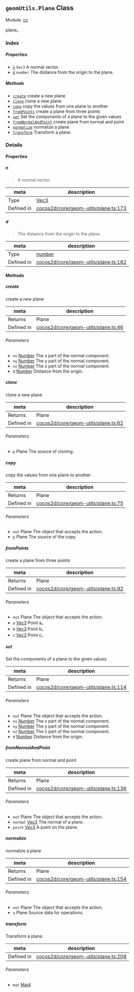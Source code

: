 ## `geomUtils.Plane` Class



Module: [cc](../modules/cc.md)


plane。



### Index

##### Properties

  - [`n`](#n) `Vec3` A normal vector.
  - [`d`](#d) `number` The distance from the origin to the plane.



##### Methods

  - [`create`](#create) create a new plane
  - [`clone`](#clone) clone a new plane
  - [`copy`](#copy) copy the values from one plane to another
  - [`fromPoints`](#frompoints) create a plane from three points
  - [`set`](#set) Set the components of a plane to the given values
  - [`fromNormalAndPoint`](#fromnormalandpoint) create plane from normal and point
  - [`normalize`](#normalize) normalize a plane
  - [`transform`](#transform) Transform a plane.



### Details


#### Properties


##### n

> A normal vector.

| meta | description |
|------|-------------|
| Type | <a href="../classes/Vec3.html" class="crosslink">Vec3</a> |
| Defined in | [cocos2d/core/geom-utils/plane.ts:173](https://github.com/cocos-creator/engine/blob/ffcd52a59a8c6aae4b1d658e5006aef78c30892b/cocos2d/core/geom-utils/plane.ts#L173) |



##### d

> The distance from the origin to the plane.

| meta | description |
|------|-------------|
| Type | <a href="https://developer.mozilla.org/en/JavaScript/Reference/Global_Objects/Number" class="crosslink external" target="_blank">number</a> |
| Defined in | [cocos2d/core/geom-utils/plane.ts:182](https://github.com/cocos-creator/engine/blob/ffcd52a59a8c6aae4b1d658e5006aef78c30892b/cocos2d/core/geom-utils/plane.ts#L182) |






<!-- Method Block -->
#### Methods


##### create

create a new plane

| meta | description |
|------|-------------|
| Returns | Plane 
| Defined in | [cocos2d/core/geom-utils/plane.ts:46](https://github.com/cocos-creator/engine/blob/ffcd52a59a8c6aae4b1d658e5006aef78c30892b/cocos2d/core/geom-utils/plane.ts#L46) |

###### Parameters
- `nx` <a href="https://developer.mozilla.org/en/JavaScript/Reference/Global_Objects/Number" class="crosslink external" target="_blank">Number</a> The x part of the normal component.
- `ny` <a href="https://developer.mozilla.org/en/JavaScript/Reference/Global_Objects/Number" class="crosslink external" target="_blank">Number</a> The y part of the normal component.
- `nz` <a href="https://developer.mozilla.org/en/JavaScript/Reference/Global_Objects/Number" class="crosslink external" target="_blank">Number</a> The z part of the normal component.
- `d` <a href="https://developer.mozilla.org/en/JavaScript/Reference/Global_Objects/Number" class="crosslink external" target="_blank">Number</a> Distance from the origin.


##### clone

clone a new plane

| meta | description |
|------|-------------|
| Returns | Plane 
| Defined in | [cocos2d/core/geom-utils/plane.ts:62](https://github.com/cocos-creator/engine/blob/ffcd52a59a8c6aae4b1d658e5006aef78c30892b/cocos2d/core/geom-utils/plane.ts#L62) |

###### Parameters
- `p` Plane The source of cloning.


##### copy

copy the values from one plane to another

| meta | description |
|------|-------------|
| Returns | Plane 
| Defined in | [cocos2d/core/geom-utils/plane.ts:75](https://github.com/cocos-creator/engine/blob/ffcd52a59a8c6aae4b1d658e5006aef78c30892b/cocos2d/core/geom-utils/plane.ts#L75) |

###### Parameters
- `out` Plane The object that accepts the action.
- `p` Plane The source of the copy.


##### fromPoints

create a plane from three points

| meta | description |
|------|-------------|
| Returns | Plane 
| Defined in | [cocos2d/core/geom-utils/plane.ts:92](https://github.com/cocos-creator/engine/blob/ffcd52a59a8c6aae4b1d658e5006aef78c30892b/cocos2d/core/geom-utils/plane.ts#L92) |

###### Parameters
- `out` Plane The object that accepts the action.
- `a` <a href="../classes/Vec3.html" class="crosslink">Vec3</a> Point a。
- `b` <a href="../classes/Vec3.html" class="crosslink">Vec3</a> Point b。
- `c` <a href="../classes/Vec3.html" class="crosslink">Vec3</a> Point c。


##### set

Set the components of a plane to the given values

| meta | description |
|------|-------------|
| Returns | Plane 
| Defined in | [cocos2d/core/geom-utils/plane.ts:114](https://github.com/cocos-creator/engine/blob/ffcd52a59a8c6aae4b1d658e5006aef78c30892b/cocos2d/core/geom-utils/plane.ts#L114) |

###### Parameters
- `out` Plane The object that accepts the action.
- `nx` <a href="https://developer.mozilla.org/en/JavaScript/Reference/Global_Objects/Number" class="crosslink external" target="_blank">Number</a> The x part of the normal component.
- `ny` <a href="https://developer.mozilla.org/en/JavaScript/Reference/Global_Objects/Number" class="crosslink external" target="_blank">Number</a> The y part of the normal component.
- `nz` <a href="https://developer.mozilla.org/en/JavaScript/Reference/Global_Objects/Number" class="crosslink external" target="_blank">Number</a> The z part of the normal component.
- `d` <a href="https://developer.mozilla.org/en/JavaScript/Reference/Global_Objects/Number" class="crosslink external" target="_blank">Number</a> Distance from the origin.


##### fromNormalAndPoint

create plane from normal and point

| meta | description |
|------|-------------|
| Returns | Plane 
| Defined in | [cocos2d/core/geom-utils/plane.ts:136](https://github.com/cocos-creator/engine/blob/ffcd52a59a8c6aae4b1d658e5006aef78c30892b/cocos2d/core/geom-utils/plane.ts#L136) |

###### Parameters
- `out` Plane The object that accepts the action.
- `normal` <a href="../classes/Vec3.html" class="crosslink">Vec3</a> The normal of a plane.
- `point` <a href="../classes/Vec3.html" class="crosslink">Vec3</a> A point on the plane.


##### normalize

normalize a plane

| meta | description |
|------|-------------|
| Returns | Plane 
| Defined in | [cocos2d/core/geom-utils/plane.ts:154](https://github.com/cocos-creator/engine/blob/ffcd52a59a8c6aae4b1d658e5006aef78c30892b/cocos2d/core/geom-utils/plane.ts#L154) |

###### Parameters
- `out` Plane The object that accepts the action.
- `a` Plane Source data for operations.


##### transform

Transform a plane.

| meta | description |
|------|-------------|
| Defined in | [cocos2d/core/geom-utils/plane.ts:208](https://github.com/cocos-creator/engine/blob/ffcd52a59a8c6aae4b1d658e5006aef78c30892b/cocos2d/core/geom-utils/plane.ts#L208) |

###### Parameters
- `mat` <a href="../classes/Mat4.html" class="crosslink">Mat4</a> 



